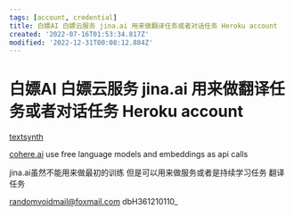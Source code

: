 ```yaml
---
tags: [account, credential]
title: 白嫖AI 白嫖云服务 jina.ai 用来做翻译任务或者对话任务 Heroku account
created: '2022-07-16T01:53:34.817Z'
modified: '2022-12-31T00:08:12.884Z'
---
```


# 白嫖AI 白嫖云服务 jina.ai 用来做翻译任务或者对话任务 Heroku account

[textsynth](https://textsynth.com/)

[cohere.ai](https://cohere.ai) use free language models and embeddings as api calls

jina.ai虽然不能用来做最初的训练 但是可以用来做服务或者是持续学习任务 翻译任务

randomvoidmail@foxmail.com
dbH361210110_
